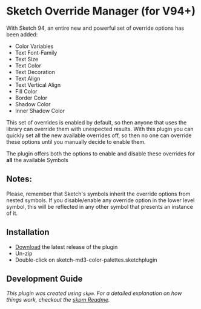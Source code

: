 # Sketch Override Manager (for V94+)

With Sketch 94, an entire new and powerful set of override options has been added:

-   Color Variables
-   Text Font-Family
-   Text Size
-   Text Color
-   Text Decoration
-   Text Align
-   Text Vertical Align
-   Fill Color
-   Border Color
-   Shadow Color
-   Inner Shadow Color

This set of overrides is enabled by default, so then anyone that uses the library can override them with unespected results.
With this plugin you can quickly set all the new available overrides off, so then no one can override these options until you manually decide to enable them.

The plugin offers both the options to enable and disable these overrides for **all** the available Symbols

## Notes:

Please, remember that Sketch's symbols inherit the override options from nested symbols. If you disable/enable any override option in the lower level symbol, this will be reflected in any other symbol that presents an instance of it.

## Installation

-   [Download](../../releases/latest/download/sketch-overrides-manager.sketchplugin.zip) the latest release of the plugin
-   Un-zip
-   Double-click on sketch-md3-color-palettes.sketchplugin

## Development Guide

_This plugin was created using `skpm`. For a detailed explanation on how things work, checkout the [skpm Readme](https://github.com/skpm/skpm/blob/master/README.md)._
